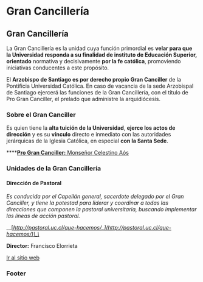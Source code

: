 # Gran Cancillería

## Gran Cancillería

La Gran Cancillería es la unidad cuya función primordial es **velar para que la Universidad responda a su finalidad de instituto de Educación Superior,** **orientado** normativa y decisivamente **por la fe católica**, promoviendo iniciativas conducentes a este propósito. 

El **Arzobispo de Santiago es por derecho propio Gran Canciller** de la Pontificia Universidad Católica. En caso de vacancia de la sede Arzobispal de Santiago ejercerá las funciones de la Gran Cancillería, con el título de Pro Gran Canciller, el prelado que administre la arquidiócesis.

### Sobre el Gran Canciller

Es quien tiene la **alta tuición de la Universidad**, **ejerce los actos de dirección** y es su **vínculo** directo e inmediato con las autoridades jerárquicas de la Iglesia Católica, en especial **con la Santa Sede**. 

\*\*\*\*[**Pro Gran Canciller:** Monseñor Celestino Aós](gran-canciller.md)

### Unidades de la Gran Cancillería

#### Dirección de Pastoral

_Es conducida por el Capellán general, sacerdote delegado por el Gran Canciller, y tiene la potestad para liderar y coordinar a todas las direcciones que componen la pastoral universitaria, buscando implementar las líneas de acción pastoral._

\_\_[_http://pastoral.uc.cl/que-hacemos/_](http://pastoral.uc.cl/que-hacemos/)\_\_

**Director:** Francisco Elorrieta

[Ir al sitio web](http://pastoral.uc.cl)

### Footer

